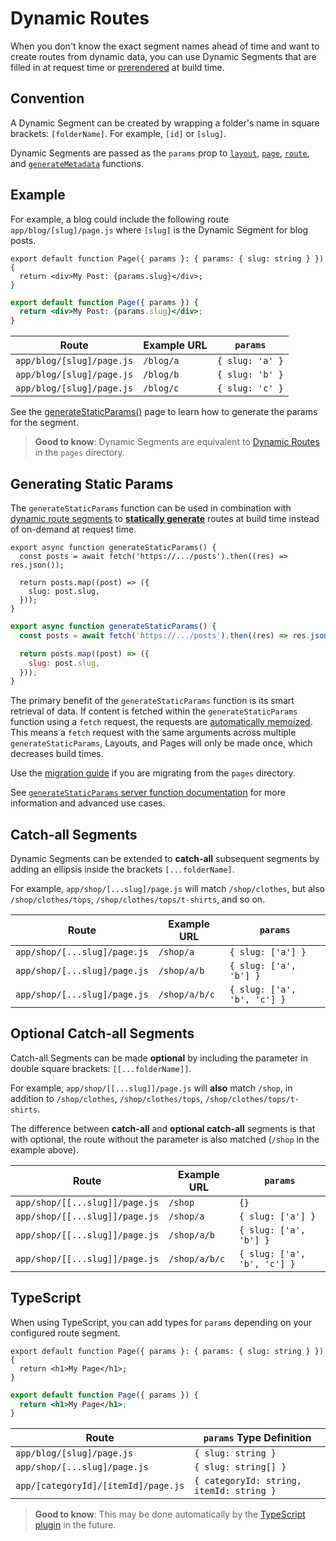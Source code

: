 # Dynamic Routes

When you don't know the exact segment names ahead of time and want to create routes from dynamic data, you can use Dynamic Segments that are filled in at request time or [prerendered](#generating-static-params) at build time.

## Convention

A Dynamic Segment can be created by wrapping a folder's name in square brackets: `[folderName]`. For example, `[id]` or `[slug]`.

Dynamic Segments are passed as the `params` prop to [`layout`](/docs/app/api-reference/file-conventions/layout), [`page`](/docs/app/api-reference/file-conventions/page), [`route`](/guide/routing/route-handlers), and [`generateMetadata`](/docs/app/api-reference/functions/generate-metadata#generatemetadata-function) functions.

## Example

For example, a blog could include the following route `app/blog/[slug]/page.js` where `[slug]` is the Dynamic Segment for blog posts.

```tsx filename="app/blog/[slug]/page.tsx" switcher
export default function Page({ params }: { params: { slug: string } }) {
  return <div>My Post: {params.slug}</div>;
}
```

```jsx filename="app/blog/[slug]/page.js" switcher
export default function Page({ params }) {
  return <div>My Post: {params.slug}</div>;
}
```

| Route                     | Example URL | `params`        |
| ------------------------- | ----------- | --------------- |
| `app/blog/[slug]/page.js` | `/blog/a`   | `{ slug: 'a' }` |
| `app/blog/[slug]/page.js` | `/blog/b`   | `{ slug: 'b' }` |
| `app/blog/[slug]/page.js` | `/blog/c`   | `{ slug: 'c' }` |

See the [generateStaticParams()](#generating-static-params) page to learn how to generate the params for the segment.

> **Good to know**: Dynamic Segments are equivalent to [Dynamic Routes](/guide/routing/dynamic-routes) in the `pages` directory.

## Generating Static Params

The `generateStaticParams` function can be used in combination with [dynamic route segments](/guide/routing/dynamic-routes) to [**statically generate**](/guide/rendering/server-components#static-rendering-default) routes at build time instead of on-demand at request time.

```tsx filename="app/blog/[slug]/page.tsx" switcher
export async function generateStaticParams() {
  const posts = await fetch('https://.../posts').then((res) => res.json());

  return posts.map((post) => ({
    slug: post.slug,
  }));
}
```

```jsx filename="app/blog/[slug]/page.js" switcher
export async function generateStaticParams() {
  const posts = await fetch('https://.../posts').then((res) => res.json());

  return posts.map((post) => ({
    slug: post.slug,
  }));
}
```

The primary benefit of the `generateStaticParams` function is its smart retrieval of data. If content is fetched within the `generateStaticParams` function using a `fetch` request, the requests are [automatically memoized](/guide/building-your-application/caching#request-memoization). This means a `fetch` request with the same arguments across multiple `generateStaticParams`, Layouts, and Pages will only be made once, which decreases build times.

Use the [migration guide](/docs/app/building-your-application/upgrading/app-router-migration#dynamic-paths-getstaticpaths) if you are migrating from the `pages` directory.

See [`generateStaticParams` server function documentation](/docs/app/api-reference/functions/generate-static-params) for more information and advanced use cases.

## Catch-all Segments

Dynamic Segments can be extended to **catch-all** subsequent segments by adding an ellipsis inside the brackets `[...folderName]`.

For example, `app/shop/[...slug]/page.js` will match `/shop/clothes`, but also `/shop/clothes/tops`, `/shop/clothes/tops/t-shirts`, and so on.

| Route                        | Example URL   | `params`                    |
| ---------------------------- | ------------- | --------------------------- |
| `app/shop/[...slug]/page.js` | `/shop/a`     | `{ slug: ['a'] }`           |
| `app/shop/[...slug]/page.js` | `/shop/a/b`   | `{ slug: ['a', 'b'] }`      |
| `app/shop/[...slug]/page.js` | `/shop/a/b/c` | `{ slug: ['a', 'b', 'c'] }` |

## Optional Catch-all Segments

Catch-all Segments can be made **optional** by including the parameter in double square brackets: `[[...folderName]]`.

For example, `app/shop/[[...slug]]/page.js` will **also** match `/shop`, in addition to `/shop/clothes`, `/shop/clothes/tops`, `/shop/clothes/tops/t-shirts`.

The difference between **catch-all** and **optional catch-all** segments is that with optional, the route without the parameter is also matched (`/shop` in the example above).

| Route                          | Example URL   | `params`                    |
| ------------------------------ | ------------- | --------------------------- |
| `app/shop/[[...slug]]/page.js` | `/shop`       | `{}`                        |
| `app/shop/[[...slug]]/page.js` | `/shop/a`     | `{ slug: ['a'] }`           |
| `app/shop/[[...slug]]/page.js` | `/shop/a/b`   | `{ slug: ['a', 'b'] }`      |
| `app/shop/[[...slug]]/page.js` | `/shop/a/b/c` | `{ slug: ['a', 'b', 'c'] }` |

## TypeScript

When using TypeScript, you can add types for `params` depending on your configured route segment.

```tsx filename="app/blog/[slug]/page.tsx" switcher
export default function Page({ params }: { params: { slug: string } }) {
  return <h1>My Page</h1>;
}
```

```jsx filename="app/blog/[slug]/page.js" switcher
export default function Page({ params }) {
  return <h1>My Page</h1>;
}
```

| Route                               | `params` Type Definition                 |
| ----------------------------------- | ---------------------------------------- |
| `app/blog/[slug]/page.js`           | `{ slug: string }`                       |
| `app/shop/[...slug]/page.js`        | `{ slug: string[] }`                     |
| `app/[categoryId]/[itemId]/page.js` | `{ categoryId: string, itemId: string }` |

> **Good to know**: This may be done automatically by the [TypeScript plugin](/docs/app/building-your-application/configuring/typescript#typescript-plugin) in the future.
